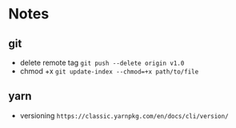 # Notes
## git
* delete remote tag `git push --delete origin v1.0`
* chmod +x `git update-index --chmod=+x path/to/file`
## yarn
* versioning `https://classic.yarnpkg.com/en/docs/cli/version/`
